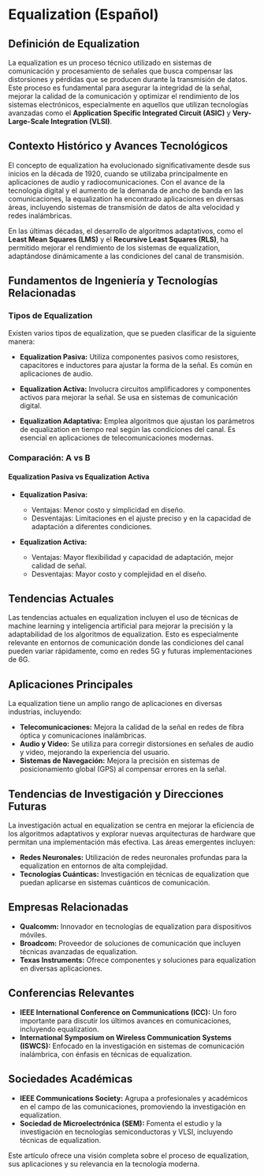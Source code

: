 # Equalization (Español)

## Definición de Equalization

La equalization es un proceso técnico utilizado en sistemas de comunicación y procesamiento de señales que busca compensar las distorsiones y pérdidas que se producen durante la transmisión de datos. Este proceso es fundamental para asegurar la integridad de la señal, mejorar la calidad de la comunicación y optimizar el rendimiento de los sistemas electrónicos, especialmente en aquellos que utilizan tecnologías avanzadas como el **Application Specific Integrated Circuit (ASIC)** y **Very-Large-Scale Integration (VLSI)**.

## Contexto Histórico y Avances Tecnológicos

El concepto de equalization ha evolucionado significativamente desde sus inicios en la década de 1920, cuando se utilizaba principalmente en aplicaciones de audio y radiocomunicaciones. Con el avance de la tecnología digital y el aumento de la demanda de ancho de banda en las comunicaciones, la equalization ha encontrado aplicaciones en diversas áreas, incluyendo sistemas de transmisión de datos de alta velocidad y redes inalámbricas. 

En las últimas décadas, el desarrollo de algoritmos adaptativos, como el **Least Mean Squares (LMS)** y el **Recursive Least Squares (RLS)**, ha permitido mejorar el rendimiento de los sistemas de equalization, adaptándose dinámicamente a las condiciones del canal de transmisión.

## Fundamentos de Ingeniería y Tecnologías Relacionadas

### Tipos de Equalization

Existen varios tipos de equalization, que se pueden clasificar de la siguiente manera:

- **Equalization Pasiva:** Utiliza componentes pasivos como resistores, capacitores e inductores para ajustar la forma de la señal. Es común en aplicaciones de audio.

- **Equalization Activa:** Involucra circuitos amplificadores y componentes activos para mejorar la señal. Se usa en sistemas de comunicación digital.

- **Equalization Adaptativa:** Emplea algoritmos que ajustan los parámetros de equalization en tiempo real según las condiciones del canal. Es esencial en aplicaciones de telecomunicaciones modernas.

### Comparación: A vs B

#### Equalization Pasiva vs Equalization Activa

- **Equalization Pasiva:**
  - Ventajas: Menor costo y simplicidad en diseño.
  - Desventajas: Limitaciones en el ajuste preciso y en la capacidad de adaptación a diferentes condiciones.

- **Equalization Activa:**
  - Ventajas: Mayor flexibilidad y capacidad de adaptación, mejor calidad de señal.
  - Desventajas: Mayor costo y complejidad en el diseño.

## Tendencias Actuales

Las tendencias actuales en equalization incluyen el uso de técnicas de machine learning y inteligencia artificial para mejorar la precisión y la adaptabilidad de los algoritmos de equalization. Esto es especialmente relevante en entornos de comunicación donde las condiciones del canal pueden variar rápidamente, como en redes 5G y futuras implementaciones de 6G.

## Aplicaciones Principales

La equalization tiene un amplio rango de aplicaciones en diversas industrias, incluyendo:

- **Telecomunicaciones:** Mejora la calidad de la señal en redes de fibra óptica y comunicaciones inalámbricas.
- **Audio y Video:** Se utiliza para corregir distorsiones en señales de audio y video, mejorando la experiencia del usuario.
- **Sistemas de Navegación:** Mejora la precisión en sistemas de posicionamiento global (GPS) al compensar errores en la señal.

## Tendencias de Investigación y Direcciones Futuras

La investigación actual en equalization se centra en mejorar la eficiencia de los algoritmos adaptativos y explorar nuevas arquitecturas de hardware que permitan una implementación más efectiva. Las áreas emergentes incluyen:

- **Redes Neuronales:** Utilización de redes neuronales profundas para la equalization en entornos de alta complejidad.
- **Tecnologías Cuánticas:** Investigación en técnicas de equalization que puedan aplicarse en sistemas cuánticos de comunicación.

## Empresas Relacionadas

- **Qualcomm:** Innovador en tecnologías de equalization para dispositivos móviles.
- **Broadcom:** Proveedor de soluciones de comunicación que incluyen técnicas avanzadas de equalization.
- **Texas Instruments:** Ofrece componentes y soluciones para equalization en diversas aplicaciones.

## Conferencias Relevantes

- **IEEE International Conference on Communications (ICC):** Un foro importante para discutir los últimos avances en comunicaciones, incluyendo equalization.
- **International Symposium on Wireless Communication Systems (ISWCS):** Enfocado en la investigación en sistemas de comunicación inalámbrica, con énfasis en técnicas de equalization.

## Sociedades Académicas

- **IEEE Communications Society:** Agrupa a profesionales y académicos en el campo de las comunicaciones, promoviendo la investigación en equalization.
- **Sociedad de Microelectrónica (SEM):** Fomenta el estudio y la investigación en tecnologías semiconductoras y VLSI, incluyendo técnicas de equalization.

Este artículo ofrece una visión completa sobre el proceso de equalization, sus aplicaciones y su relevancia en la tecnología moderna.